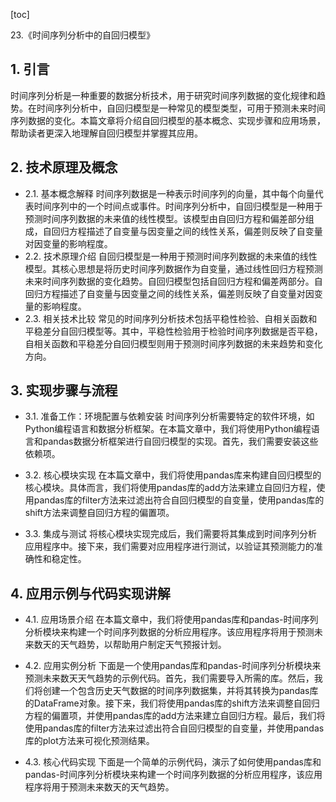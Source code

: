 
[toc]                    
                
                
23.《时间序列分析中的自回归模型》

## 1. 引言

时间序列分析是一种重要的数据分析技术，用于研究时间序列数据的变化规律和趋势。在时间序列分析中，自回归模型是一种常见的模型类型，可用于预测未来时间序列数据的变化。本篇文章将介绍自回归模型的基本概念、实现步骤和应用场景，帮助读者更深入地理解自回归模型并掌握其应用。

## 2. 技术原理及概念

- 2.1. 基本概念解释
时间序列数据是一种表示时间序列的向量，其中每个向量代表时间序列中的一个时间点或事件。时间序列分析中，自回归模型是一种用于预测时间序列数据的未来值的线性模型。该模型由自回归方程和偏差部分组成，自回归方程描述了自变量与因变量之间的线性关系，偏差则反映了自变量对因变量的影响程度。
- 2.2. 技术原理介绍
自回归模型是一种用于预测时间序列数据的未来值的线性模型。其核心思想是将历史时间序列数据作为自变量，通过线性回归方程预测未来时间序列数据的变化趋势。自回归模型包括自回归方程和偏差两部分。自回归方程描述了自变量与因变量之间的线性关系，偏差则反映了自变量对因变量的影响程度。
- 2.3. 相关技术比较
常见的时间序列分析技术包括平稳性检验、自相关函数和平稳差分自回归模型等。其中，平稳性检验用于检验时间序列数据是否平稳，自相关函数和平稳差分自回归模型则用于预测时间序列数据的未来趋势和变化方向。

## 3. 实现步骤与流程

- 3.1. 准备工作：环境配置与依赖安装
时间序列分析需要特定的软件环境，如Python编程语言和数据分析框架。在本篇文章中，我们将使用Python编程语言和pandas数据分析框架进行自回归模型的实现。首先，我们需要安装这些依赖项。

- 3.2. 核心模块实现
在本篇文章中，我们将使用pandas库来构建自回归模型的核心模块。具体而言，我们将使用pandas库的add方法来建立自回归方程，使用pandas库的filter方法来过滤出符合自回归模型的自变量，使用pandas库的shift方法来调整自回归方程的偏置项。

- 3.3. 集成与测试
将核心模块实现完成后，我们需要将其集成到时间序列分析应用程序中。接下来，我们需要对应用程序进行测试，以验证其预测能力的准确性和稳定性。

## 4. 应用示例与代码实现讲解

- 4.1. 应用场景介绍
在本篇文章中，我们将使用pandas库和pandas-时间序列分析模块来构建一个时间序列数据的分析应用程序。该应用程序将用于预测未来数天的天气趋势，以帮助用户制定天气预报计划。

- 4.2. 应用实例分析
下面是一个使用pandas库和pandas-时间序列分析模块来预测未来数天天气趋势的示例代码。首先，我们需要导入所需的库。然后，我们将创建一个包含历史天气数据的时间序列数据集，并将其转换为pandas库的DataFrame对象。接下来，我们将使用pandas库的shift方法来调整自回归方程的偏置项，并使用pandas库的add方法来建立自回归方程。最后，我们将使用pandas库的filter方法来过滤出符合自回归模型的自变量，并使用pandas库的plot方法来可视化预测结果。

- 4.3. 核心代码实现
下面是一个简单的示例代码，演示了如何使用pandas库和pandas-时间序列分析模块来构建一个时间序列数据的分析应用程序，该应用程序将用于预测未来数天的天气趋势。

